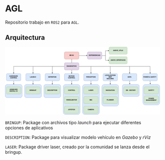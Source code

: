 # AGL

Repositorio trabajo en `ROS2` para `AGL`.




## Arquitectura

![](../img/ME-00.png)


`BRINGUP`: Package con archivos tipo *launch* para ejecutar diferentes opciones de aplicativos

`DESCRIPTION`: Package para visualizar modelo vehículo en *Gazebo* y *rViz* 

`LASER`: Package driver laser, creado por la comunidad se lanza desde el bringup.

